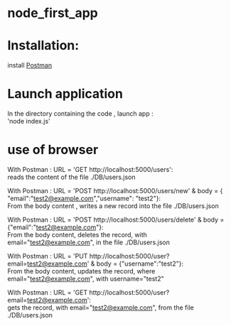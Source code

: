# node_first_app


# Installation: &nbsp;
install [Postman](www.postman.com)

# Launch application
In the directory containing the code , launch app :  
'node index.js'

# use of browser
With Postman : URL = 'GET http://localhost:5000/users':   
reads the content of the file ./DB/users.json

With Postman : URL = 'POST http://localhost:5000/users/new' & body = { "email":"test2@example.com","username": "test2"}:  
From the body content , writes a new record into the file ./DB/users.json

With Postman : URL = 'POST http://localhost:5000/users/delete' & body = {"email":"test2@example.com"}:  
From the body content, deletes the record, with email="test2@example.com", in the file ./DB/users.json

With Postman : URL = 'PUT http://localhost:5000/user?email=test2@example.com' & body = {"username":"test2"}:  
From the body content, updates the record, where email="test2@example.com", with username="test2"

With Postman : URL = 'GET http://localhost:5000/user?email=test2@example.com':  
gets the record, with email="test2@example.com", from the file ./DB/users.json
